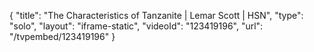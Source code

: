 {
    "title": "The Characteristics of Tanzanite | Lemar Scott | HSN",
    "type": "solo",
    "layout": "iframe-static",
    "videoId": "123419196",
    "url": "\/tvpembed\/123419196"
}